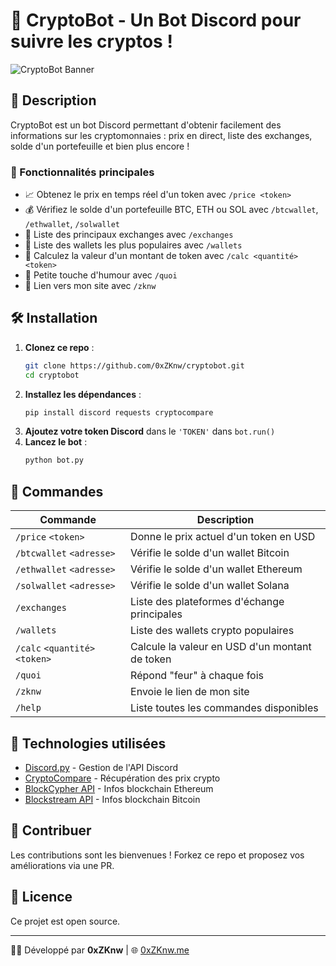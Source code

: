# 🚀 CryptoBot - Un Bot Discord pour suivre les cryptos !

![CryptoBot Banner](https://imgs.search.brave.com/Hd9-n4E9DzK_-H0s902JnP7JdsvF8HVrb59djiTrGE4/rs:fit:860:0:0:0/g:ce/aHR0cHM6Ly91cGxv/YWQud2lraW1lZGlh/Lm9yZy93aWtpcGVk/aWEvY29tbW9ucy80/LzQ2L0JpdGNvaW4u/c3Zn)

## 📌 Description
CryptoBot est un bot Discord permettant d'obtenir facilement des informations sur les cryptomonnaies : prix en direct, liste des exchanges, solde d'un portefeuille et bien plus encore !

### 🌟 Fonctionnalités principales
- 📈 Obtenez le prix en temps réel d'un token avec `/price <token>`
- 💰 Vérifiez le solde d'un portefeuille BTC, ETH ou SOL avec `/btcwallet`, `/ethwallet`, `/solwallet`
- 🔄 Liste des principaux exchanges avec `/exchanges`
- 🔐 Liste des wallets les plus populaires avec `/wallets`
- 🔢 Calculez la valeur d'un montant de token avec `/calc <quantité> <token>`
- 🤣 Petite touche d'humour avec `/quoi`
- 🔗 Lien vers mon site avec `/zknw`

## 🛠️ Installation
1. **Clonez ce repo** :
   ```bash
   git clone https://github.com/0xZKnw/cryptobot.git
   cd cryptobot
   ```
2. **Installez les dépendances** :
   ```bash
   pip install discord requests cryptocompare
   ```
3. **Ajoutez votre token Discord** dans le `'TOKEN'` dans `bot.run()`
4. **Lancez le bot** :
   ```bash
   python bot.py
   ```

## 📜 Commandes
| Commande       | Description |
|---------------|-------------|
| `/price` `<token>` | Donne le prix actuel d'un token en USD |
| `/btcwallet` `<adresse>` | Vérifie le solde d'un wallet Bitcoin |
| `/ethwallet` `<adresse>` | Vérifie le solde d'un wallet Ethereum |
| `/solwallet` `<adresse>` | Vérifie le solde d'un wallet Solana |
| `/exchanges` | Liste des plateformes d'échange principales |
| `/wallets` | Liste des wallets crypto populaires |
| `/calc` `<quantité>` `<token>` | Calcule la valeur en USD d'un montant de token |
| `/quoi` | Répond "feur" à chaque fois |
| `/zknw` | Envoie le lien de mon site |
| `/help` | Liste toutes les commandes disponibles |

## 🤖 Technologies utilisées
- [Discord.py](https://discordpy.readthedocs.io/en/stable/) - Gestion de l'API Discord
- [CryptoCompare](https://min-api.cryptocompare.com/) - Récupération des prix crypto
- [BlockCypher API](https://www.blockcypher.com/) - Infos blockchain Ethereum
- [Blockstream API](https://blockstream.info/) - Infos blockchain Bitcoin

## 📌 Contribuer
Les contributions sont les bienvenues ! Forkez ce repo et proposez vos améliorations via une PR.

## 📄 Licence
Ce projet est open source.

---
👨‍💻 Développé par **0xZKnw** | 🌐 [0xZKnw.me](https://0xZKnw.me)

